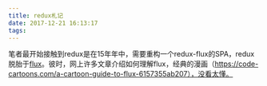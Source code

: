 ```yaml
---
title: redux札记
date: 2017-12-21 16:13:17
tags:
---
```


笔者最开始接触到redux是在15年年中，需要重构一个redux-flux的SPA，redux脱胎于[flux]()。彼时，网上许多文章介绍如何理解flux，经典的漫画（https://code-cartoons.com/a-cartoon-guide-to-flux-6157355ab207），没看太懂。